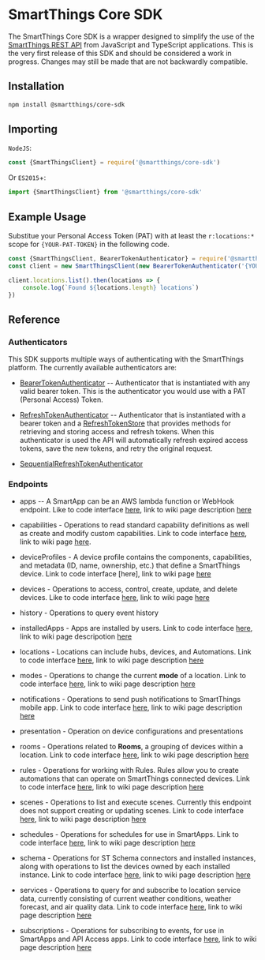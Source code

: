 # SmartThings Core SDK

The SmartThings Core SDK is a wrapper designed to simplify the use of the
[SmartThings REST API](https://smartthings.developer.samsung.com/docs/api-ref/st-api.html#section/Overview)
from JavaScript and TypeScript applications. This is the very first release of this SDK and should be considered
a work in progress. Changes may still be made that are not backwardly compatible.


## Installation

```bash
npm install @smartthings/core-sdk
```

## Importing

`NodeJS`:

```javascript
const {SmartThingsClient} = require('@smartthings/core-sdk')
```

Or `ES2015`+:

```javascript
import {SmartThingsClient} from '@smartthings/core-sdk'
```

## Example Usage
Substitue your Personal Access Token (PAT) with at least the `r:locations:*` scope
for `{YOUR-PAT-TOKEN}` in the following code.
```javascript
const {SmartThingsClient, BearerTokenAuthenticator} = require('@smartthings/core-sdk')
const client = new SmartThingsClient(new BearerTokenAuthenticator('{YOUR-PAT-TOKEN}'))

client.locations.list().then(locations => {
    console.log(`Found ${locations.length} locations`)
})

```

## Reference

### Authenticators

This SDK supports multiple ways of authenticating with the SmartThings platform. The currently available authenticators
are:

* [BearerTokenAuthenticator](src/authenticator.ts#37) -- Authenticator that is instantiated with any valid bearer
token. This is the authenticator you would use with a PAT (Personal Access) Token.

* [RefreshTokenAuthenticator](src/authenticator.ts#73) -- Authenticator that is instantiated with a bearer token and
a [RefreshTokenStore](src/authenticator.ts#64) that provides methods for retrieving and storing access and refresh
tokens. When this authenticator is used the API will automatically refresh expired access tokens, save the new tokens,
and retry the original request.

* [SequentialRefreshTokenAuthenticator](src/authenticator.ts#118)

### Endpoints

* apps -- A SmartApp can be an AWS lambda function or WebHook endpoint. Like to code interface [here](https://github.com/SmartThingsCommunity/smartthings-core-sdk/blob/master/src/endpoint/apps.ts#L213), link to wiki page description [here](https://github.com/SmartThingsCommunity/smartthings-core-sdk/wiki/Apps)

* capabilities - Operations to read standard capability definitions as well as create and modify custom capabilities.  Link to code interface [here](https://github.com/SmartThingsCommunity/smartthings-core-sdk/blob/master/src/endpoint/capabilities.ts#L6), link to wiki page [here](https://github.com/SmartThingsCommunity/smartthings-core-sdk/wiki/Capabilities).

* deviceProfiles - A device profile contains the components, capabilities, and metadata (ID, name, ownership, etc.) that define a SmartThings device. Link to code interface [here], link to wiki page [here](https://github.com/SmartThingsCommunity/smartthings-core-sdk/wiki/Device-Profiles)

* devices - Operations to access, control, create, update, and delete devices.  Like to code interface [here](https://github.com/SmartThingsCommunity/smartthings-core-sdk/blob/master/src/endpoint/devices.ts#L69), link to wiki page [here](https://github.com/SmartThingsCommunity/smartthings-core-sdk/wiki/Devices)

* history - Operations to query event history

* installedApps - Apps are installed by users.  Link to code interface [here](https://github.com/SmartThingsCommunity/smartthings-core-sdk/blob/master/src/endpoint/installedapps.ts#L60), link to wiki page descripotion [here](https://github.com/SmartThingsCommunity/smartthings-core-sdk/wiki/Installed-Apps)

* locations - Locations can include hubs, devices, and Automations.  Link to code interface [here](https://github.com/SmartThingsCommunity/smartthings-core-sdk/blob/master/src/endpoint/installedapps.ts#L135), link to wiki page description [here](https://github.com/SmartThingsCommunity/smartthings-core-sdk/wiki/Locations)

* modes - Operations to change the current **mode** of a location.  Link to code interface [here](https://github.com/SmartThingsCommunity/smartthings-core-sdk/blob/master/src/endpoint/modes.ts#L27), link to wiki page description [here](https://github.com/SmartThingsCommunity/smartthings-core-sdk/wiki/Modes)

* notifications - Operations to send push notifications to SmartThings mobile app.  Link to code interface [here](https://github.com/SmartThingsCommunity/smartthings-core-sdk/blob/master/src/endpoint/notifications.ts#L37), link to wiki page description [here](https://github.com/SmartThingsCommunity/smartthings-core-sdk/wiki/Notifications3)

* presentation - Operation on device configurations and presentations

* rooms - Operations related to **Rooms**, a grouping of devices within a location.  Link to code interface [here](https://github.com/SmartThingsCommunity/smartthings-core-sdk/blob/master/src/endpoint/rooms.ts#L27), link to wiki page description [here](https://github.com/SmartThingsCommunity/smartthings-core-sdk/wiki/Rooms)

* rules - Operations for working with Rules.  Rules allow you to create automations that can operate on SmartThings connected devices.  Link to code interface [here](https://github.com/SmartThingsCommunity/smartthings-core-sdk/blob/master/src/endpoint/rules.ts#L11), link to wiki page description [here](https://github.com/SmartThingsCommunity/smartthings-core-sdk/wiki/Rules)

* scenes - Operations to list and execute scenes.  Currently this endpoint does not support creating or updating scenes.  Link to code interface [here](https://github.com/SmartThingsCommunity/smartthings-core-sdk/blob/master/src/endpoint/scenes.ts#L56), link to wiki page description [here](https://github.com/SmartThingsCommunity/smartthings-core-sdk/wiki/Scenes)

* schedules - Operations for schedules for use in SmartApps.  Link to code interface [here](https://github.com/SmartThingsCommunity/smartthings-core-sdk/blob/master/src/endpoint/schedules.ts#L79), link to wiki page description [here](https://github.com/SmartThingsCommunity/smartthings-core-sdk/wiki/Schedules)

* schema - Operations for ST Schema connectors and installed instances, along with operations to list the devices owned by each installed instance. Link to code interface [here](https://github.com/SmartThingsCommunity/smartthings-core-sdk/blob/master/src/endpoint/schema.ts#L220), link to wiki page description [here](https://github.com/SmartThingsCommunity/smartthings-core-sdk/wiki/Schema)

* services - Operations to query for and subscribe to location service data, currently consisting of current weather conditions, weather forecast, and air quality data.  Link to code interface [here](https://github.com/SmartThingsCommunity/smartthings-core-sdk/blob/master/src/endpoint/services.ts#L23), link to wiki page description [here](https://github.com/SmartThingsCommunity/smartthings-core-sdk/wiki/Services)

* subscriptions -  Operations for subscribing to events, for use in SmartApps and
API Access apps.  Link to code interface [here](https://github.com/SmartThingsCommunity/smartthings-core-sdk/blob/master/src/endpoint/subscriptions.ts#L8), link to wiki page description [here](https://github.com/SmartThingsCommunity/smartthings-core-sdk/wiki/Subscriptions)

